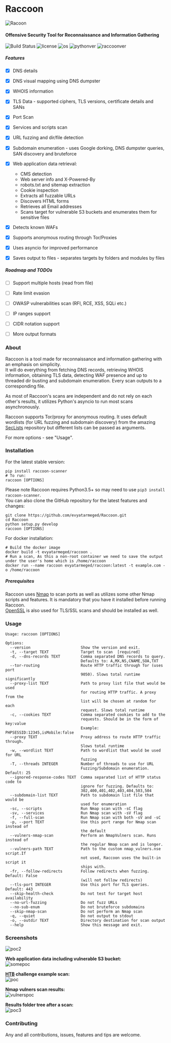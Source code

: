 #  Raccoon
![Racoon](https://image.ibb.co/dkAq4J/raccoon.png)

#### Offensive Security Tool for Reconnaissance and Information Gathering
![Build Status](https://travis-ci.org/evyatarmeged/Raccoon.svg?branch=master)
![license](https://img.shields.io/github/license/mashape/apistatus.svg)
![os](https://img.shields.io/badge/OS-Linux-yellow.svg)
![pythonver](https://img.shields.io/badge/python-3.5%2B-blue.svg)
![raccoonver](https://img.shields.io/badge/version-0.8.3-lightgrey.svg)

##### Features
- [x] DNS details
- [x] DNS visual mapping using DNS dumpster
- [x] WHOIS information
- [x] TLS Data - supported ciphers, TLS versions,
certificate details and SANs
- [x] Port Scan
- [x] Services and scripts scan
- [x] URL fuzzing and dir/file detection
- [x] Subdomain enumeration - uses Google dorking, DNS dumpster queries,
 SAN discovery and bruteforce
- [x] Web application data retrieval:<br>
  - CMS detection
  - Web server info and X-Powered-By
  - robots.txt and sitemap extraction
  - Cookie inspection
  - Extracts all fuzzable URLs
  - Discovers HTML forms
  - Retrieves all Email addresses
  - Scans target for vulnerable S3 buckets and enumerates them
  for sensitive files
- [x] Detects known WAFs
- [x] Supports anonymous routing through Tor/Proxies
- [x] Uses asyncio for improved performance
- [x] Saves output to files - separates targets by folders
and modules by files


##### Roadmap and TODOs
- [ ] Support multiple hosts (read from file)
- [ ] Rate limit evasion
- [ ] OWASP vulnerabilities scan (RFI, RCE, XSS, SQLi etc.)
- [ ] IP ranges support
- [ ] CIDR notation support
- [ ] More output formats


### About
Raccoon is a tool made for reconnaissance and information gathering with an emphasis on simplicity.<br> It will do everything from
fetching DNS records, retrieving WHOIS information, obtaining TLS data, detecting WAF presence and up to threaded dir busting and
subdomain enumeration. Every scan outputs to a corresponding file.<br>

As most of Raccoon's scans are independent and do not rely on each other's results,
it utilizes Python's asyncio to run most scans asynchronously.<br>

Raccoon supports Tor/proxy for anonymous routing. It uses default wordlists (for URL fuzzing and subdomain discovery)
from the amazing [SecLists](https://github.com/danielmiessler/SecLists) repository but different lists can be passed as arguments.<br>

For more options - see "Usage".

### Installation
For the latest stable version:<br>
```
pip install raccoon-scanner
# To run:
raccoon [OPTIONS]
```
Please note Raccoon requires Python3.5+ so may need to use `pip3 install raccoon-scanner`.<br>
You can also clone the GitHub repository for the latest features and changes:<br>
```
git clone https://github.com/evyatarmeged/Raccoon.git
cd Raccoon
python setup.py develop
raccoon [OPTIONS]
```
For docker installation:<br>
```
# Build the docker image
docker build -t evyatarmeged/raccoon .
# Run a scan, As this a non-root container we need to save the output under the user's home which is /home/raccoon
docker run --name raccoon evyatarmeged/raccoon:latest -t example.com -o /home/raccoon
```

##### Prerequisites
Raccoon uses [Nmap](https://github.com/nmap/nmap) to scan ports as well as utilizes some other Nmap scripts
and features. It is mandatory that you have it installed before running Raccoon.<br>
[OpenSSL](https://github.com/openssl/openssl) is also used for TLS/SSL scans and should be installed as well.

### Usage
```
Usage: raccoon [OPTIONS]

Options:
  --version                      Show the version and exit.
  -t, --target TEXT              Target to scan  [required]
  -d, --dns-records TEXT         Comma separated DNS records to query.
                                 Defaults to: A,MX,NS,CNAME,SOA,TXT
  --tor-routing                  Route HTTP traffic through Tor (uses port
                                 9050). Slows total runtime significantly
  --proxy-list TEXT              Path to proxy list file that would be used
                                 for routing HTTP traffic. A proxy from the
                                 list will be chosen at random for each
                                 request. Slows total runtime
  -c, --cookies TEXT             Comma separated cookies to add to the
                                 requests. Should be in the form of key:value
                                 Example: PHPSESSID:12345,isMobile:false
  --proxy TEXT                   Proxy address to route HTTP traffic through.
                                 Slows total runtime
  -w, --wordlist TEXT            Path to wordlist that would be used for URL
                                 fuzzing
  -T, --threads INTEGER          Number of threads to use for URL
                                 Fuzzing/Subdomain enumeration. Default: 25
  --ignored-response-codes TEXT  Comma separated list of HTTP status code to
                                 ignore for fuzzing. Defaults to:
                                 302,400,401,402,403,404,503,504
  --subdomain-list TEXT          Path to subdomain list file that would be
                                 used for enumeration
  -sc, --scripts                 Run Nmap scan with -sC flag
  -sv, --services                Run Nmap scan with -sV flag
  -f, --full-scan                Run Nmap scan with both -sV and -sC
  -p, --port TEXT                Use this port range for Nmap scan instead of
                                 the default
  --vulners-nmap-scan            Perform an NmapVulners scan. Runs instead of
                                 the regular Nmap scan and is longer.
  --vulners-path TEXT            Path to the custom nmap_vulners.nse script.If
                                 not used, Raccoon uses the built-in script it
                                 ships with.
  -fr, --follow-redirects        Follow redirects when fuzzing. Default: False
                                 (will not follow redirects)
  --tls-port INTEGER             Use this port for TLS queries. Default: 443
  --skip-health-check            Do not test for target host availability
  --no-url-fuzzing               Do not fuzz URLs
  --no-sub-enum                  Do not bruteforce subdomains
  --skip-nmap-scan               Do not perform an Nmap scan
  -q, --quiet                    Do not output to stdout
  -o, --outdir TEXT              Directory destination for scan output
  --help                         Show this message and exit.
```

### Screenshots
![poc2](https://image.ibb.co/iyLreJ/aaaaaaaaaaaaa.png)<br>

**Web application data including vulnerable S3 bucket:**<br>
![somepoc](https://image.ibb.co/m6b3Jz/s3.png)

**[HTB](https://www.hackthebox.eu/) challenge example scan:**<br>
![poc](https://image.ibb.co/bGKTRy/bbbbbbb.png)<br>

**Nmap vulners scan results:**<br>
![vulnerspoc](https://image.ibb.co/iaOMyU/nmap_vulners_poc.png)<br>

**Results folder tree after a scan:**<br>
![poc3](https://image.ibb.co/iyaCJd/poc3.png)

### Contributing
Any and all contributions, issues, features and tips are welcome.
